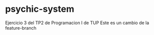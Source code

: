 # psychic-system
Ejercicio 3 del TP2 de Programacion I de TUP
Este es un cambio de la feature-branch